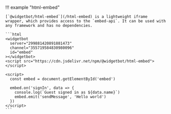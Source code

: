 !!! example "html-embed"

    [`@widgetbot/html-embed`](/html-embed) is a lightweight iframe wrapper, which provides access to the `embed-api`. It can be used with any framework and has no dependencies.

    ```html
    <widgetbot
      server="299881420891881473"
      channel="355719584830980096"
      id="embed"
    ></widgetbot>
    <script src="https://cdn.jsdelivr.net/npm/@widgetbot/html-embed"></script>

    <script>
      const embed = document.getElementById('embed')

      embed.on('signIn', data => {
        console.log(`Guest signed in as ${data.name}`)
        embed.emit('sendMessage', 'Hello world')
      })
    </script>
    ```
